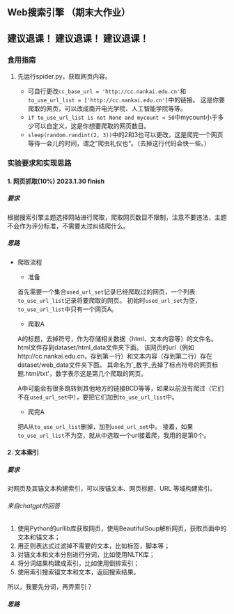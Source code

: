 ## Web搜索引擎 （期末⼤作业）
## 建议退课！ 建议退课！ 建议退课！ 
### 食用指南
1. 先运行spider.py，获取网页内容。

   * 可自行更改`cc_base_url = 'http://cc.nankai.edu.cn'`和`to_use_url_list = ['http://cc.nankai.edu.cn']`中的链接。
   这是你要爬取的网页，可以改成南开电光学院、人工智能学院等等。
   * `if to_use_url_list is not None and mycount < 50`中mycount小于多少可以自定义，这是你想要爬取的网页数目。
   * `sleep(random.randint(2, 3))`中的2和3也可以更改，这是爬完一个网页等待一会儿的时间，谓之”爬虫礼仪也“。（去掉这行代码会快一些。）


### 实验要求和实现思路
#### 1. 网页抓取(10%) 2023.1.30 finish
##### 要求

根据搜索引擎主题选择⽹站进⾏爬取，爬取网页数⽬不限制，注意不要违法，主题不会作为评分标准，不需要太过纠结爬什么。

##### 思路

* 爬取流程
   * 准备
  
   首先需要一个集合`used_url_set`记录已经爬取过的网页，一个列表`to_use_url_list`记录将要爬取的网页。
   初始时`used_url_set`为空，`to_use_url_list`中只有一个网页A。

   * 爬取A 
  
   A的标题，去掉符号，作为存储相关数据（html、文本内容等）的文件名。 
   html文件存到dataset/html_data文件夹下面。 
   该网页的url（例如http://cc.nankai.edu.cn，存到第一行）和文本内容（存到第二行）存在dataset/web_data文件夹下面。
   其命名为'_数字_去掉了标点符号的网页标题.html/txt'，数字表示这是第几个爬取的网页。

   A中可能会有很多跳转到其他地方的链接BCD等等，如果以前没有爬过（它们不在`used_url_set`中），要把它们加到`to_use_url_list`中。

   * 爬完A
  
   把A从`to_use_url_list`删掉，加到`used_url_set`中。
   接着，如果`to_use_url_list`不为空，就从中选取一个url接着爬，我用的是第0个。

#### 2. 文本索引

##### 要求

对网页及其锚文本构建索引，可以按锚文本、⽹⻚标题、URL 等域构建索引。

###### 来自chatgpt的回答
1. 使用Python的urllib库获取网页，使用BeautifulSoup解析网页，获取页面中的文本和锚文本；
2. 用正则表达式过滤掉不需要的文本，比如标签，脚本等；
3. 对锚文本和文本分别进行分词，比如使用NLTK库；
4. 将分词结果构建成索引，比如使用倒排索引；
5. 使用索引搜索锚文本和文本，返回搜索结果。

所以，我要先分词，再弄索引？
##### 思路
